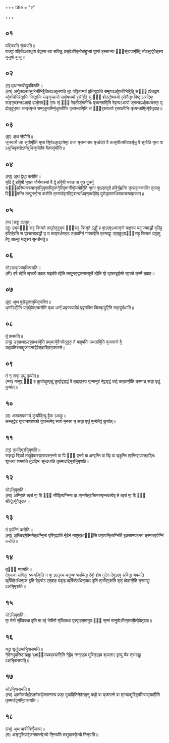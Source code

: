 +++
title = "२"

+++
## ०१
पवि᳘त्रवति सं᳘व्वपति॥  
पात्र्यां᳘ पवि᳘त्रेऽअवधा᳘य देव᳘स्य त्वा सवितुः᳘ प्रस᳘वेऽश्वि᳘नोर्बाहु᳘भ्यां पूष्णो ह᳘स्ताभ्या ᳫँ᳭सं᳘व्वपामी᳘ति᳘ सोऽसा᳘वे᳘वैत᳘स्य य᳘जुषो ब᳘न्धुः॥  
## ०२
(र᳘)अ᳘थान्तर्व्वेद्यु᳘पविशति॥  
(त्य) अथै᳘कऽउपस᳘र्जनीभिरै᳘तिताऽआ᳘नयति ताः᳘ पवि᳘त्राभ्यां प्र᳘तिगृह्णाति समा᳘पऽओ᳘षधीभिरि᳘ति᳘ सᳫँ᳘ ह्येतदा᳘प ओ᳘षधिभिरेता᳘भिः पिष्टा᳘भिः सङ्ग᳘च्छन्ते समो᳘षधयो र᳘सेने᳘ति᳘ स᳘ ᳫँ᳘ ह्येतदो᳘षधयो र᳘सेनैताः᳘ पिष्टा᳘ऽअद्भिः᳘ सङ्ग᳘च्छन्तऽआ᳘पो᳘ ह्यतो᳘साᳫं र᳘सः सं᳘ ᳫँ᳘ रेव᳘तीर्ज᳘गतीभिः पृ᳘च्यन्तामि᳘ति रेव᳘त्यऽआपो ज᳘गत्यऽओ᳘षधयस्ता᳘ उ᳘ ह्येत᳘दुभ᳘य्यः सम्पृच्य᳘न्ते सम्म᳘धुमतीर्म्म᳘धुमतीभिः पृच्यन्तामि᳘ति स ᳫँ᳭र᳘सवत्यो र᳘सवतीभिः पृच्यन्तामि᳘त्ये᳘वैत᳘दाह॥  
## ०३
(हा᳘) अ᳘थ सं᳘यौति॥  
ज᳘नयत्यै त्वा सं᳘यौमी᳘ति य᳘था श्रि᳘येऽन्ना᳘द्यायेमाः᳘ प्रजा य᳘जमानाय य᳘च्छेदेवं वै तत्सं᳘यौत्यधिवर्क्ष्य᳘न्नु वै सं᳘यौति य᳘था वा ऽअ᳘धिवृक्तोऽग्नेर᳘धिजा᳘येतैवं वैतत्सं᳘यौति॥  
## ०४
(त्य᳘) अ᳘थ द्वेधा᳘ करोति॥  
य᳘दि द्वे᳘ हवि᳘षी भ᳘वतः पौर्णमास्यां वै द्वे᳘ हवि᳘षी भवतः स य᳘त्र पु᳘नर्न᳘ सᳫँ᳭हरिष्यन्त्स्यात्त᳘दभि᳘मृशतीद᳘मग्ने᳘रिद᳘मग्नीषो᳘मयोरि᳘ति ना᳘ना वा᳘ऽएतद᳘ग्रे हवि᳘र्गृह्णन्ति त᳘त्सहा᳘वघ्नन्ति त᳘त्सह᳘ पिᳫँ᳭षन्ति तत्पु᳘नर्ना᳘ना करोति त᳘स्मादेव᳘मभि᳘मृशत्यधिवृण᳘क्त्ये᳘वैष᳘ पुरोडा᳘शमधिश्रयत्यसावा᳘ज्यम्॥  
## ०५
(न्त )तद्वा᳘ ऽएत᳘त्॥  
(दु) उभ᳘यᳫँ᳭ सह᳘ क्रियते तद्य᳘देत᳘दुभ᳘य ᳫँ᳭सह᳘ क्रिय᳘ते ऽर्द्धो᳘ ह वा᳘ऽएष᳘ऽआत्म᳘नो यज्ञ᳘स्य यदा᳘ज्यमर्द्धो य᳘दिह᳘ हविर्भ᳘वति स य᳘श्चासा᳘वर्द्धो य᳘ उ चाय᳘मर्धस्ता᳘ऽ उभा᳘वग्निं᳘ गमयावे᳘ति त᳘स्माद्वा᳘ ऽएत᳘दुभ᳘यᳫँ᳭सह᳘ क्रियत ऽएव᳘मु हैष᳘ आत्मा᳘ यज्ञ᳘स्य स᳘न्धीयते᳘॥  
## ०६ 
सोऽसावा᳘ज्यम᳘धिश्रयति॥  
(ती) इषे त्वे᳘ति व्वृष्ट्यै त᳘दाह यदा᳘हेषे त्वे᳘ति तत्पु᳘नरु᳘द्वासयत्यूर्जे त्वे᳘ति यो᳘ व्वृष्टादूर्ग्र᳘सो जा᳘यते त᳘स्मै त᳘दाह॥  
## ०७
(हा᳘) अ᳘थ पुरोडा᳘शम᳘धिवृणक्ति॥  
ध᳘र्म्मोऽसी᳘ति यम᳘ज्ञे᳘वैत᳘त्करोति य᳘था धर्म्मं᳘ प्रवृज्ज्यादेवं प्र᳘वृणक्ति व्विश्वा᳘युरि᳘ति तदा᳘युर्दधाति॥  
## ०८
तं᳘ प्रथयति॥  
(त्यु) उरु᳘प्रथाऽउरु᳘प्रथस्वे᳘ति प्रथ᳘यत्ये᳘वैनमेत᳘दुरु᳘ ते यज्ञ᳘पतिः प्रथतामि᳘ति य᳘जमानो वै᳘ यज्ञ᳘पतिस्तद्य᳘जमानायै᳘वैत᳘दाशि᳘षमा᳘शास्ते॥  
## ०९
तं न᳘ सत्रा᳘ पृथुं᳘ कुर्यात्॥  
(न्मा) मानुष᳘ ᳫँ᳘ ह कुर्याद्य᳘त्पृथुं᳘ कुर्या᳘द्व्यृद्धं वै त᳘द्यज्ञ᳘स्य य᳘न्मानुषं ने᳘द्व्यृद्धं यज्ञे᳘ कर᳘वाणी᳘ति त᳘स्मान्न᳘ सत्रा᳘ पृथुं᳘ कुर्यात्॥  
## १०
(द) अश्वशफमात्रं᳘ कुर्यादि᳘त्यु है᳘क ऽआहुः॥  
कस्त᳘द्वेद या᳘वानश्वशफो या᳘वन्तमेव᳘ स्वयं म᳘नसा न᳘ सत्रा᳘ पृथुं म᳘न्येतैवं᳘ कुर्यात्॥  
## ११
(त्त᳘) त᳘मद्भि᳘रभि᳘मृशति॥  
सकृद्वा त्रि᳘र्व्वा तद्य᳘दे᳘वास्या᳘त्रावघ्न᳘न्तो वा पि ᳫँ᳭ ष᳘न्तो वा क्षण्व᳘न्ति वा व्वि᳘ वा व्वृह᳘न्ति शा᳘न्तिरा᳘पस्त᳘दद्भिः शा᳘न्त्या शमयति त᳘दद्भिः स᳘न्दधाति त᳘स्मादद्भि᳘रभि᳘मृशति॥  
## १२
सोऽभि᳘मृशति॥  
(त्य) अग्नि᳘ष्टे त्व᳘चं मा᳘ हि ᳫँ᳭ सीदि᳘त्यग्निना वा᳘ ऽएनमेत᳘दभितप्स्य᳘न्भवत्येष᳘ ते त्व᳘चं मा᳘ हि ᳫँ᳘ सीदि᳘त्ये᳘वैत᳘दाह॥  
## १३
तं प᳘र्यग्निं करोति॥  
(त्य᳘) अ᳘च्छिद्रमे᳘वैनमेत᳘दग्नि᳘ना प᳘रिगृह्णाति ने᳘देनं नाष्ट्रार᳘क्षाᳫँ᳭सि प्रमृशानि᳘त्यग्निर्हि र᳘क्षसामपहन्ता त᳘स्मात्प᳘र्यग्निं करोति॥  
## १४
त᳘ᳫँ᳘ श्रपयति॥  
देव᳘स्त्वा सविता᳘ श्रपयत्वि᳘ति न वा᳘ ऽएत᳘स्य मनुष्यः श्रपयिता᳘ देवो᳘ ह्येष त᳘देनं देव᳘ऽएव᳘ सविता᳘ श्रपयति व्व᳘र्षिष्ठे᳘ऽधिना᳘क इ᳘ति देव᳘त्रोऽ एत᳘दाह यदा᳘ह व्व᳘र्षिष्ठेऽधिना᳘कऽ इ᳘ति त᳘मभि᳘मृशति शृतं᳘ व्वेदानी᳘ति त᳘स्माद्वा᳘ ऽअभि᳘मृशति॥  
## १५
सोऽभि᳘मृशति॥  
मा᳘ भेर्मा सं᳘व्विक्था इ᳘ति मा त्वं᳘ भैषीर्मा सं᳘व्विक्था य᳘त्त्वा᳘हम᳘मानुष ᳫँ᳭ स᳘न्तं मानु᳘षोऽभिमृशामी᳘त्ये᳘वैत᳘दाह॥  
## १६
यदा᳘ शृतो᳘ऽथाभि᳘वासयति॥  
ने᳘देनमुप᳘रिष्टान्नाष्ट्रा र᳘क्षाᳫंस्यवप᳘श्यानि᳘ति ने᳘द्वेव᳘ नग्न᳘ऽइव मुषित᳘ऽइव श᳘याताऽ इ᳘त्यु चैव त᳘स्माद्वा᳘ ऽअभि᳘वासयति᳘॥  
## १७
सोऽभि᳘वासयति॥  
(त्य) अ᳘तमेरुर्यज्ञो᳘ऽतमेरुर्य᳘जमानस्य प्रजा᳘ भूयादि᳘तिने᳘देतद᳘नु यज्ञो᳘ वा य᳘जमानो वा ता᳘म्याद्य᳘दिद᳘मभिवास᳘यामी᳘ति त᳘स्मादेव᳘मभि᳘वासयति॥  
## १८
(त्य᳘) अ᳘थ पात्रीनिर्णे᳘जनम्॥  
(म) अङ्गुलिप्रणे᳘जनमाप्त्ये᳘भ्यो नि᳘नयति तद्य᳘दाप्त्ये᳘भ्यो निन᳘यति॥ 
